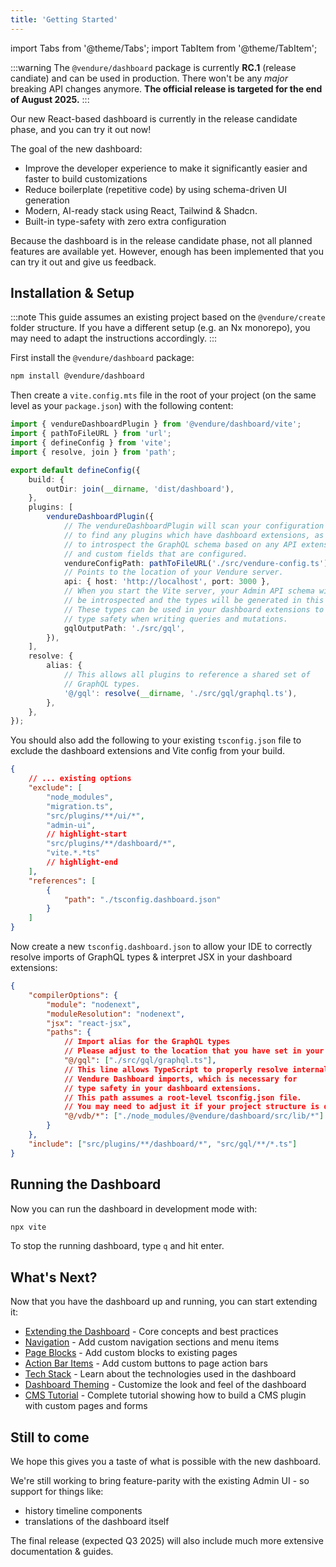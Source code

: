 ```yaml
---
title: 'Getting Started'
---
```


import Tabs from '@theme/Tabs';
import TabItem from '@theme/TabItem';

:::warning
The `@vendure/dashboard` package is currently **RC.1** (release candiate) and can be used in production. There won't be any _major_ breaking API changes anymore. **The official release is targeted for the end of August 2025.**
:::

Our new React-based dashboard is currently in the release candidate phase, and you can try it out now!

The goal of the new dashboard:

- Improve the developer experience to make it significantly easier and faster to build customizations
- Reduce boilerplate (repetitive code) by using schema-driven UI generation
- Modern, AI-ready stack using React, Tailwind & Shadcn.
- Built-in type-safety with zero extra configuration

Because the dashboard is in the release candidate phase, not all planned features are available yet. However, enough has been implemented that
you can try it out and give us feedback.

## Installation & Setup

:::note
This guide assumes an existing project based on the `@vendure/create` folder structure.
If you have a different setup (e.g. an Nx monorepo), you may need to adapt the instructions accordingly.
:::

First install the `@vendure/dashboard` package:

```bash
npm install @vendure/dashboard
```

Then create a `vite.config.mts` file in the root of your project (on the same level as your `package.json`) with the following content:

```ts title="vite.config.mts"
import { vendureDashboardPlugin } from '@vendure/dashboard/vite';
import { pathToFileURL } from 'url';
import { defineConfig } from 'vite';
import { resolve, join } from 'path';

export default defineConfig({
    build: {
        outDir: join(__dirname, 'dist/dashboard'),
    },
    plugins: [
        vendureDashboardPlugin({
            // The vendureDashboardPlugin will scan your configuration in order
            // to find any plugins which have dashboard extensions, as well as
            // to introspect the GraphQL schema based on any API extensions
            // and custom fields that are configured.
            vendureConfigPath: pathToFileURL('./src/vendure-config.ts'),
            // Points to the location of your Vendure server.
            api: { host: 'http://localhost', port: 3000 },
            // When you start the Vite server, your Admin API schema will
            // be introspected and the types will be generated in this location.
            // These types can be used in your dashboard extensions to provide
            // type safety when writing queries and mutations.
            gqlOutputPath: './src/gql',
        }),
    ],
    resolve: {
        alias: {
            // This allows all plugins to reference a shared set of
            // GraphQL types.
            '@/gql': resolve(__dirname, './src/gql/graphql.ts'),
        },
    },
});
```

You should also add the following to your existing `tsconfig.json` file to exclude the dashboard extensions and Vite config
from your build.

```json title="tsconfig.json"
{
    // ... existing options
    "exclude": [
        "node_modules",
        "migration.ts",
        "src/plugins/**/ui/*",
        "admin-ui",
        // highlight-start
        "src/plugins/**/dashboard/*",
        "vite.*.*ts"
        // highlight-end
    ],
    "references": [
        {
            "path": "./tsconfig.dashboard.json"
        }
    ]
}
```

Now create a new `tsconfig.dashboard.json` to allow your IDE
to correctly resolve imports of GraphQL types & interpret JSX in your dashboard extensions:

```json title="tsconfig.dashboard.json"
{
    "compilerOptions": {
        "module": "nodenext",
        "moduleResolution": "nodenext",
        "jsx": "react-jsx",
        "paths": {
            // Import alias for the GraphQL types
            // Please adjust to the location that you have set in your `vite.config.mts`
            "@/gql": ["./src/gql/graphql.ts"],
            // This line allows TypeScript to properly resolve internal
            // Vendure Dashboard imports, which is necessary for
            // type safety in your dashboard extensions.
            // This path assumes a root-level tsconfig.json file.
            // You may need to adjust it if your project structure is different.
            "@/vdb/*": ["./node_modules/@vendure/dashboard/src/lib/*"]
        }
    },
    "include": ["src/plugins/**/dashboard/*", "src/gql/**/*.ts"]
}
```

## Running the Dashboard

Now you can run the dashboard in development mode with:

```bash
npx vite
```

To stop the running dashboard, type `q` and hit enter.

## What's Next?

Now that you have the dashboard up and running, you can start extending it:

- [Extending the Dashboard](/guides/extending-the-dashboard/extending-overview/) - Core concepts and best practices
- [Navigation](/guides/extending-the-dashboard/navigation/) - Add custom navigation sections and menu items
- [Page Blocks](/guides/extending-the-dashboard/page-blocks/) - Add custom blocks to existing pages
- [Action Bar Items](/guides/extending-the-dashboard/action-bar-items/) - Add custom buttons to page action bars
- [Tech Stack](/guides/extending-the-dashboard/tech-stack/) - Learn about the technologies used in the dashboard
- [Dashboard Theming](/guides/extending-the-dashboard/theming) - Customize the look and feel of the dashboard
- [CMS Tutorial](/guides/extending-the-dashboard/cms-tutorial/) - Complete tutorial showing how to build a CMS plugin with custom pages and forms

## Still to come

We hope this gives you a taste of what is possible with the new dashboard.

We're still working to bring feature-parity with the existing Admin UI - so support for things like:

- history timeline components
- translations of the dashboard itself

The final release (expected Q3 2025) will also include much more extensive documentation & guides.
